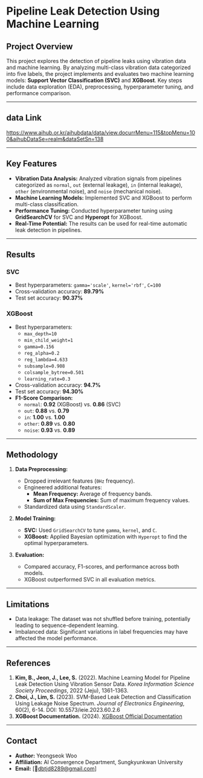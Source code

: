 # Pipeline Leak Detection Using Machine Learning

## Project Overview
This project explores the detection of pipeline leaks using vibration data and machine learning. By analyzing multi-class vibration data categorized into five labels, the project implements and evaluates two machine learning models: **Support Vector Classification (SVC)** and **XGBoost**. Key steps include data exploration (EDA), preprocessing, hyperparameter tuning, and performance comparison.

---

## data Link
https://www.aihub.or.kr/aihubdata/data/view.docurrMenu=115&topMenu=100&aihubDataSe=realm&dataSetSn=138

---

## Key Features
- **Vibration Data Analysis:** Analyzed vibration signals from pipelines categorized as `normal`, `out` (external leakage), `in` (internal leakage), `other` (environmental noise), and `noise` (mechanical noise).
- **Machine Learning Models:** Implemented SVC and XGBoost to perform multi-class classification.
- **Performance Tuning:** Conducted hyperparameter tuning using **GridSearchCV** for SVC and **Hyperopt** for XGBoost.
- **Real-Time Potential:** The results can be used for real-time automatic leak detection in pipelines.

---

## Results
### SVC
- Best hyperparameters: `gamma='scale'`, `kernel='rbf'`, `C=100`
- Cross-validation accuracy: **89.79%**
- Test set accuracy: **90.37%**

### XGBoost
- Best hyperparameters:
  - `max_depth=10`
  - `min_child_weight=1`
  - `gamma=0.156`
  - `reg_alpha=0.2`
  - `reg_lambda=4.633`
  - `subsample=0.908`
  - `colsample_bytree=0.501`
  - `learning_rate=0.3`
- Cross-validation accuracy: **94.7%**
- Test set accuracy: **94.30%**
- **F1-Score Comparison:**
  - `normal`: **0.92** (XGBoost) vs. **0.86** (SVC)
  - `out`: **0.88** vs. **0.79**
  - `in`: **1.00** vs. **1.00**
  - `other`: **0.89** vs. **0.80**
  - `noise`: **0.93** vs. **0.89**

---

## Methodology
1. **Data Preprocessing:**
   - Dropped irrelevant features (`0Hz` frequency).
   - Engineered additional features:
     - **Mean Frequency:** Average of frequency bands.
     - **Sum of Max Frequencies:** Sum of maximum frequency values.
   - Standardized data using `StandardScaler`.

2. **Model Training:**
   - **SVC:** Used `GridSearchCV` to tune `gamma`, `kernel`, and `C`.
   - **XGBoost:** Applied Bayesian optimization with `Hyperopt` to find the optimal hyperparameters.

3. **Evaluation:**
   - Compared accuracy, F1-scores, and performance across both models.
   - XGBoost outperformed SVC in all evaluation metrics.

---

## Limitations
- Data leakage: The dataset was not shuffled before training, potentially leading to sequence-dependent learning.
- Imbalanced data: Significant variations in label frequencies may have affected the model performance.

---

## References
1. **Kim, B., Jeon, J., Lee, S.** (2022). Machine Learning Model for Pipeline Leak Detection Using Vibration Sensor Data. _Korea Information Science Society Proceedings_, 2022 (Jeju), 1361-1363.
2. **Choi, J., Lim, S.** (2023). SVM-Based Leak Detection and Classification Using Leakage Noise Spectrum. _Journal of Electronics Engineering_, 60(2), 6-14. DOI: 10.5573/ieie.2023.60.2.6
3. **XGBoost Documentation.** (2024). [XGBoost Official Documentation](https://xgboost.readthedocs.io/en/stable/python/python_api.html)

---

## Contact
- **Author:** Yeongseok Woo  
- **Affiliation:** AI Convergence Department, Sungkyunkwan University  
- **Email:** [dbtjd8289@gmail.com]
